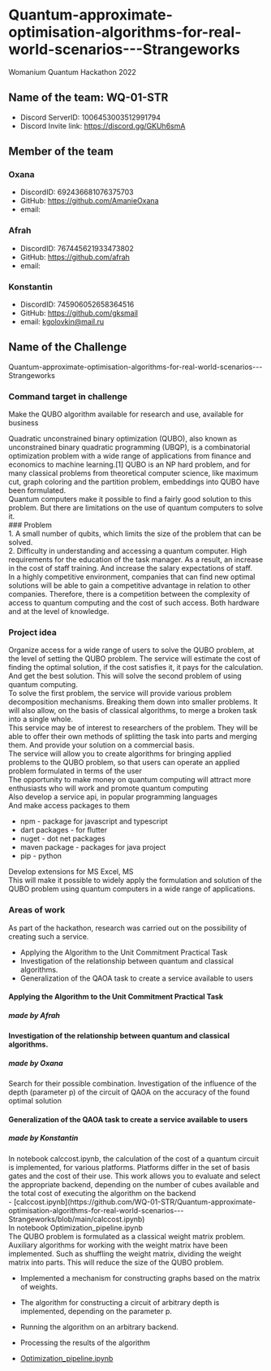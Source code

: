 # Quantum-approximate-optimisation-algorithms-for-real-world-scenarios---Strangeworks
Womanium Quantum Hackathon 2022

## Name of the team: WQ-01-STR
- Discord ServerID: 1006453003512991794
- Discord Invite link: https://discord.gg/GKUh6smA
## Member of the team
### Oxana
- DiscordID: 692436681076375703
- GitHub: https://github.com/AmanieOxana
- email:
### Afrah
- DiscordID: 767445621933473802
- GitHub: https://github.com/afrah
- email:
### Konstantin
- DiscordID: 745906052658364516
- GitHub: https://github.com/gksmail
- email: kgolovkin@mail.ru
## Name of the Challenge
   Quantum-approximate-optimisation-algorithms-for-real-world-scenarios---Strangeworks
###  Command target in challenge
Make the QUBO algorithm available for research and use, available for business
<div>
  Quadratic unconstrained binary optimization (QUBO), also known as unconstrained binary quadratic programming (UBQP), is a combinatorial optimization problem with a wide range of applications from finance and economics to machine learning.[1] QUBO is an NP hard problem, and for many classical problems from theoretical computer science, like maximum cut, graph coloring and the partition problem, embeddings into QUBO have been formulated.
</div>
<div>
Quantum computers make it possible to find a fairly good solution to this problem. But there are limitations on the use of quantum computers to solve it.
</div>
### Problem
<div>
1. A small number of qubits, which limits the size of the problem that can be solved.
</div>
<div>
2. Difficulty in understanding and accessing a quantum computer. High requirements for the education of the task manager. As a result, an increase in the cost of staff training. And increase the salary expectations of staff.
</div>
<div>
In a highly competitive environment, companies that can find new optimal solutions will be able to gain a competitive advantage in relation to other companies. Therefore, there is a competition between the complexity of access to quantum computing and the cost of such access. Both hardware and at the level of knowledge.
</div>

### Project idea
<div>
Organize access for a wide range of users to solve the QUBO problem, at the level of setting the QUBO problem. The service will estimate the cost of finding the optimal solution, if the cost satisfies it, it pays for the calculation. And get the best solution.
This will solve the second problem of using quantum computing.
</div>
<div>
To solve the first problem, the service will provide various problem decomposition mechanisms. Breaking them down into smaller problems. It will also allow, on the basis of classical algorithms, to merge a broken task into a single whole.
</div>
<div>
This service may be of interest to researchers of the problem. They will be able to offer their own methods of splitting the task into parts and merging them. And provide your solution on a commercial basis.
</div>
<div>
The service will allow you to create algorithms for bringing applied problems to the QUBO problem, so that users can operate an applied problem formulated in terms of the user
</div>
<div>
The opportunity to make money on quantum computing will attract more enthusiasts who will work and promote quantum computing
</div>
<div>
Also develop a service api, in popular programming languages
</div>
<div>
And make access packages to them
</div>

- npm - package for javascript and typescript
- dart packages - for flutter
- nuget - dot net packages
- maven package - packages for java project
- pip - python
<div>
Develop extensions for MS Excel, MS 
</div>
<div>
This will make it possible to widely apply the formulation and solution of the QUBO problem using quantum computers in a wide range of applications.
</div>

### Areas of work
As part of the hackathon, research was carried out on the possibility of creating such a service.

- Applying the Algorithm to the Unit Commitment Practical Task
- Investigation of the relationship between quantum and classical algorithms. 
- Generalization of the QAOA task to create a service available to users
#### Applying the Algorithm to the Unit Commitment Practical Task
#####  made by Afrah
#### Investigation of the relationship between quantum and classical algorithms. 
#####  made by Oxana
Search for their possible combination. Investigation of the influence of the depth (parameter p) of the circuit of QAOA on the accuracy of the found optimal solution
#### Generalization of the QAOA task to create a service available to users
#####  made by Konstantin
<div>
In notebook calccost.ipynb, the calculation of the cost of a quantum circuit is implemented, for various platforms. Platforms differ in the set of basis gates and the cost of their use. This work allows you to evaluate and select the appropriate backend, depending on the number of cubes available and the total cost of executing the algorithm on the backend
</div>
- [calccost.ipynb](https://github.com/WQ-01-STR/Quantum-approximate-optimisation-algorithms-for-real-world-scenarios---Strangeworks/blob/main/calccost.ipynb)

<div>
In notebook Optimization_pipeline.ipynb 
</div>
<div>
The QUBO problem is formulated as a classical weight matrix problem. Auxiliary algorithms for working with the weight matrix have been implemented. Such as shuffling the weight matrix, dividing the weight matrix into parts. This will reduce the size of the QUBO problem.
</div>

- Implemented a mechanism for constructing graphs based on the matrix of weights.
- The algorithm for constructing a circuit of arbitrary depth is implemented, depending on the parameter p.
- Running the algorithm on an arbitrary backend.
- Processing the results of the algorithm

- [Optimization_pipeline.ipynb](https://github.com/WQ-01-STR/Quantum-approximate-optimisation-algorithms-for-real-world-scenarios---Strangeworks/blob/main/Optimization_pipeline.ipynb)



